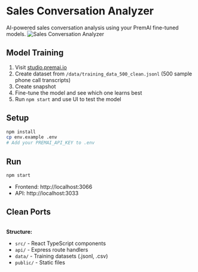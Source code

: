 # Sales Conversation Analyzer

AI-powered sales conversation analysis using your PremAI fine-tuned models.
![Sales Conversation Analyzer](https://github.com/user-attachments/assets/183a544a-92e5-4b48-8065-0e4533854a3c)

## Model Training

1. Visit [studio.premai.io](https://studio.premai.io)
2. Create dataset from `/data/training_data_500_clean.jsonl` (500 sample phone call transcripts)
3. Create snapshot
4. Fine-tune the model and see which one learns best
5. Run `npm start` and use UI to test the model

## Setup

```bash
npm install
cp env.example .env
# Add your PREMAI_API_KEY to .env
```

## Run

```bash
npm start
```

- Frontend: http://localhost:3066
- API: http://localhost:3033

## Clean Ports

```bash
```

**Structure:**
- `src/` - React TypeScript components
- `api/` - Express route handlers  
- `data/` - Training datasets (.jsonl, .csv)
- `public/` - Static files